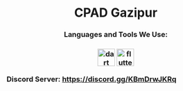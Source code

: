 <h1 align="center">
  <b>CPAD Gazipur</b>
</h1>
  
<h3 align="center">Languages and Tools We Use:<h3>
<p align="center" <a href="https://dart.dev" target="_blank" rel="noreferrer"> <img src="https://www.vectorlogo.zone/logos/dartlang/dartlang-icon.svg" alt="dart" width="40" height="40"/> </a> <a href="https://flutter.dev" target="_blank" rel="noreferrer"> <img src="https://www.vectorlogo.zone/logos/flutterio/flutterio-icon.svg" alt="flutter" width="40" height="40"/> </a> </p>

Discord Server: https://discord.gg/KBmDrwJKRq
